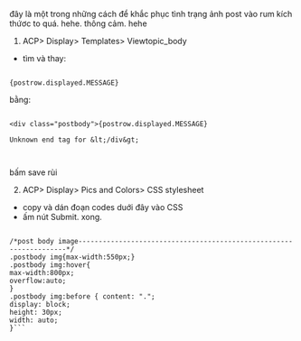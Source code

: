 đây là một trong những cách
để khắc phục tình trạng ảnh post vào rum kích thứơc to quá.
hehe. thông cảm. hehe


1. ACP> Display> Templates> Viewtopic\_body
- tìm và thay:

```

{postrow.displayed.MESSAGE}

```

bằng:

```

<div class="postbody">{postrow.displayed.MESSAGE}

Unknown end tag for &lt;/div&gt;



```

bấm save rùi

2. ACP> Display> Pics and Colors> CSS stylesheet
- copy và dán đoạn codes duới đây vào CSS
- ấm nút Submit. xong.
```

/*post body image-------------------------------------------------------------------*/
.postbody img{max-width:550px;}
.postbody img:hover{
max-width:800px;
overflow:auto;
}
.postbody img:before { content: ".";
display: block;
height: 30px;
width: auto;
}```